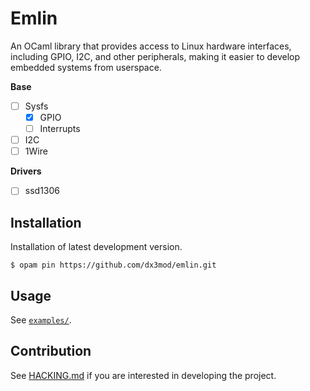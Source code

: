 # Emlin

An OCaml library that provides access to Linux hardware interfaces, including GPIO, I2C, and other peripherals, making it easier to develop embedded systems from userspace.

**Base**
- [ ] Sysfs
    - [X] GPIO
    - [ ] Interrupts
- [ ] I2C 
- [ ] 1Wire

**Drivers**
- [ ] ssd1306

## Installation

Installation of latest development version.
```console
$ opam pin https://github.com/dx3mod/emlin.git
```

## Usage

See [`examples/`](./examples/).

## Contribution

See [HACKING.md](./HACKING.md%20) if you are interested in developing the project.